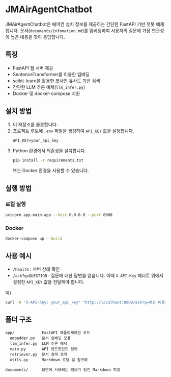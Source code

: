 # JMAirAgentChatbot

JMAirAgentChatbot은 에어컨 설치 정보를 제공하는 간단한 FastAPI 기반 챗봇 예제입니다. 문서(`documents/infomation.md`)를 임베딩하여 사용자의 질문에 가장 연관성이 높은 내용을 찾아 응답합니다.

## 특징
- FastAPI 웹 서버 제공
- SentenceTransformer를 이용한 임베딩
- scikit-learn을 활용한 코사인 유사도 기반 검색
- 간단한 LLM 추론 예제(`llm_infer.py`)
- Docker 및 docker-compose 지원

## 설치 방법
1. 이 저장소를 클론합니다.
2. 프로젝트 루트에 `.env` 파일을 생성하여 `API_KEY` 값을 설정합니다.
   ```
   API_KEY=your_api_key
   ```
3. Python 환경에서 의존성을 설치합니다.
   ```bash
   pip install -r requirements.txt
   ```
   또는 Docker 환경을 사용할 수 있습니다.

## 실행 방법
### 로컬 실행
```bash
uvicorn app.main:app --host 0.0.0.0 --port 8000
```

### Docker
```bash
docker-compose up --build
```

## 사용 예시
- `/health` : 서버 상태 확인
- `/ask?q=QUESTION` : 질문에 대한 답변을 얻습니다. 이때 `X-API-Key` 헤더로 위에서 설정한 `API_KEY` 값을 전달해야 합니다.

예)
```bash
curl -H "X-API-Key: your_api_key" "http://localhost:8000/ask?q=배관 비용은?"
```

## 폴더 구조
```
app/            FastAPI 애플리케이션 코드
  embedder.py   문서 임베딩 모듈
  llm_infer.py  LLM 추론 예제
  main.py       API 엔드포인트 정의
  retriever.py  문서 검색 로직
  utils.py      Markdown 로딩 및 청크화

documents/      답변에 사용되는 정보가 담긴 Markdown 파일
```
